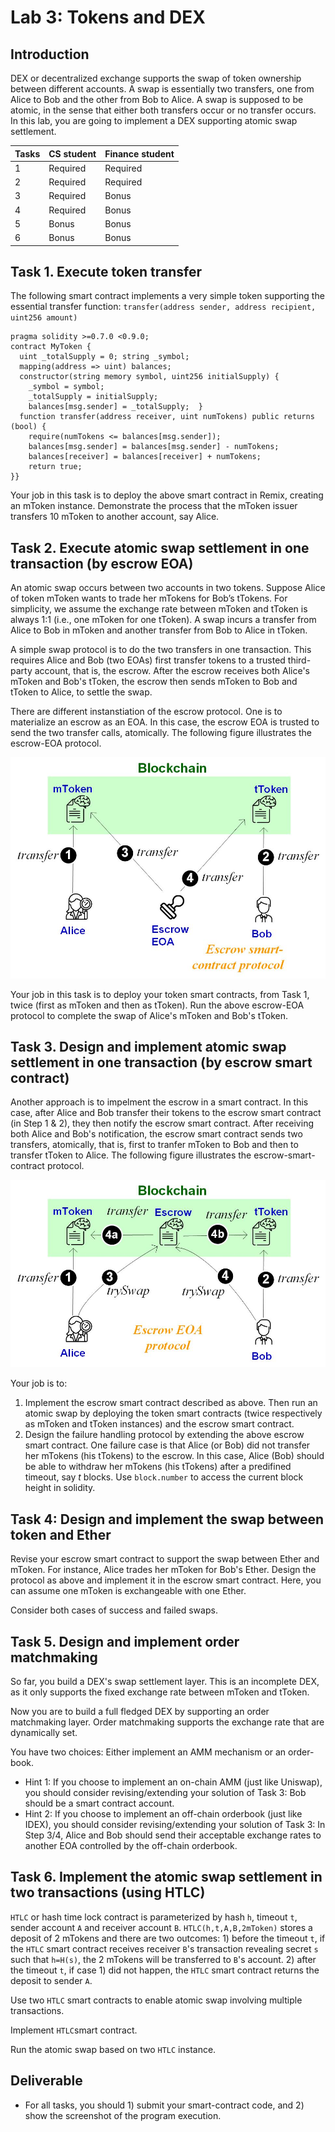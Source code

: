 Lab 3: Tokens and DEX
===

Introduction
---

DEX or decentralized exchange supports the swap of token ownership between different accounts. A swap is essentially two transfers, one from Alice to Bob and the other from Bob to Alice. A swap is supposed to be atomic, in the sense that either both transfers occur or no transfer occurs. In this lab, you are going to implement a DEX supporting atomic swap settlement.
 

| Tasks | CS student | Finance student
| --- | --- | --- |
|  1  | Required | Required |
|  2  | Required | Required |
|  3  | Required | Bonus |
|  4  | Required | Bonus |
|  5  | Bonus | Bonus |
|  6  | Bonus | Bonus |

Task 1. Execute token transfer 
---

The following smart contract implements a very simple token supporting the essential transfer function: `transfer(address sender, address recipient, uint256 amount)` 

```
pragma solidity >=0.7.0 <0.9.0; 
contract MyToken {  
  uint _totalSupply = 0; string _symbol;  
  mapping(address => uint) balances;  
  constructor(string memory symbol, uint256 initialSupply) {
    _symbol = symbol;
    _totalSupply = initialSupply;
    balances[msg.sender] = _totalSupply;  }  
  function transfer(address receiver, uint numTokens) public returns (bool) {    
    require(numTokens <= balances[msg.sender]);        
    balances[msg.sender] = balances[msg.sender] - numTokens;    
    balances[receiver] = balances[receiver] + numTokens;    
    return true;  
}}

```

Your job in this task is to deploy the above smart contract in Remix, creating an mToken instance. Demonstrate the process that the mToken issuer transfers 10 mToken to another account, say Alice.

Task 2. Execute atomic swap settlement in one transaction (by escrow EOA)
---

An atomic swap occurs between two accounts in two tokens. Suppose Alice of token mToken wants to trade her mTokens for Bob’s tTokens. For simplicity, we assume the exchange rate between mToken and tToken is always 1:1 (i.e., one mToken for one tToken). A swap incurs a transfer from Alice to Bob in mToken and another transfer from Bob to Alice in tToken.

A simple swap protocol is to do the two transfers in one transaction. This requires Alice and Bob (two EOAs) first transfer tokens to a trusted third-party account, that is, the escrow. After the escrow receives both Alice's mToken and Bob's tToken, the escrow then sends mToken to Bob and tToken to Alice, to settle the swap. 

There are different instanstiation of the escrow protocol. One is to materialize an escrow as an EOA. In this case, the escrow EOA is trusted to send the two transfer calls, atomically. The following figure illustrates the escrow-EOA protocol.

![Contract design diagram](lab-escrow3-EOA.jpg)

Your job in this task is to deploy your token smart contracts, from Task 1, twice (first as mToken and then as tToken). Run the above escrow-EOA protocol to complete the swap of Alice's mToken and Bob's tToken. 

Task 3. Design and implement atomic swap settlement in one transaction (by escrow smart contract)
---

Another approach is to impelment the escrow in a smart contract. In this case, after Alice and Bob transfer their tokens to the escrow smart contract (in Step 1 & 2), they then notify the escrow smart contract. After receiving both Alice and Bob's notification, the escrow smart contract sends two transfers, atomically, that is, first to tranfer mToken to Bob and then to transfer tToken to Alice. The following figure illustrates the escrow-smart-contract protocol.

![Contract design diagram](lab-escrow3.jpg)

Your job is to:

1. Implement the escrow smart contract described as above. Then run an atomic swap by deploying the token smart contracts (twice respectively as mToken and tToken instances) and the escrow smart contract.
2. Design the failure handling protocol by extending the above escrow smart contract. One failure case is that Alice (or Bob) did not transfer her mTokens (his tTokens) to the escrow. In this case, Alice (Bob) should be able to withdraw her mTokens (his tTokens) after a predifined timeout, say *t* blocks. Use `block.number` to access the current block height in solidity.

Task 4: Design and implement the swap between token and Ether
---

Revise your escrow smart contract to support the swap between Ether and mToken. For instance, Alice trades her mToken for Bob's Ether. Design the protocol as above and implement it in the escrow smart contract. Here, you can assume one mToken is exchangeable with one Ether.

Consider both cases of success and failed swaps.

Task 5. Design and implement order matchmaking 
---

So far, you build a DEX's swap settlement layer. This is an incomplete DEX, as it only supports the fixed exchange rate between mToken and tToken. 

Now you are to build a full fledged DEX by supporting an order matchmaking layer. Order matchmaking supports the exchange rate that are dynamically set.

You have two choices: Either implement an AMM mechanism or an order-book. 

- Hint 1: If you choose to implement an on-chain AMM (just like Uniswap), you should consider revising/extending your solution of Task 3: Bob should be a smart contract account. 
- Hint 2: If you choose to implement an off-chain orderbook (just like IDEX), you should consider revising/extending your solution of Task 3: In Step 3/4, Alice and Bob should send their acceptable exchange rates to another EOA controlled by the off-chain orderbook.

Task 6. Implement the atomic swap settlement in two transactions (using HTLC)
---

`HTLC` or hash time lock contract is parameterized by hash `h`, timeout `t`, sender account `A` and receiver account `B`. `HTLC(h,t,A,B,2mToken)` stores a deposit of 2 mTokens and there are two outcomes: 1) before the timeout `t`, if the `HTLC` smart contract receives receiver `B`'s transaction revealing secret `s` such that `h=H(s)`, the 2 mTokens will be transferred to `B`'s account. 2) after the timeout `t`, if case 1) did not happen, the `HTLC` smart contract returns the deposit to sender `A`.

Use two `HTLC` smart contracts to enable atomic swap involving multiple transactions. 

Implement `HTLC`smart contract. 

Run the atomic swap based on two `HTLC` instance.

Deliverable
---

- For all tasks, you should 1) submit your smart-contract code, and 2) show the screenshot of the program execution. 
